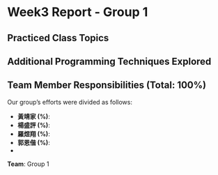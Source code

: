 # Week3 Report - Group 1

## Practiced Class Topics



## Additional Programming Techniques Explored


## Team Member Responsibilities (Total: 100%)

Our group’s efforts were divided as follows:
- **黃靖家	 (%)**: 
- **楊盛評 (%)**: 
- **羅煜翔 (%)**: 
- **郭恩偕	 (%)**: 
- 
**Team**: Group 1

